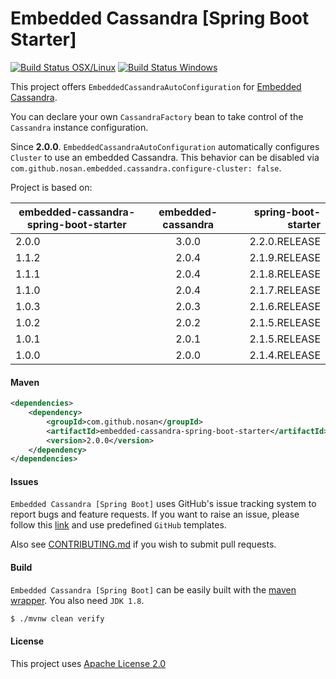 # Embedded Cassandra [Spring Boot Starter] 
[![Build Status OSX/Linux](https://img.shields.io/travis/nosan/embedded-cassandra-spring-boot/master.svg?logo=travis&logoColor=white&style=flat)](https://travis-ci.org/nosan/embedded-cassandra-spring-boot) [![Build Status Windows](https://img.shields.io/appveyor/ci/nosan/embedded-cassandra-spring-boot/master.svg?logo=appveyor&logoColor=white&style=flat)](https://ci.appveyor.com/project/nosan/embedded-cassandra-spring-boot)

This project offers `EmbeddedCassandraAutoConfiguration` for [Embedded Cassandra](https://github.com/nosan/embedded-cassandra). 

You can declare your own `CassandraFactory` bean to take control of the `Cassandra` 
instance configuration.

Since **2.0.0**. `EmbeddedCassandraAutoConfiguration` automatically configures `Cluster` to use an embedded Cassandra.
This behavior can be disabled via `com.github.nosan.embedded.cassandra.configure-cluster: false`.

Project is based on:

| embedded-cassandra-spring-boot-starter   |      embedded-cassandra      |  spring-boot-starter |
|----------|:-------------:|------:|
| 2.0.0 |  3.0.0 | 2.2.0.RELEASE |
| 1.1.2 |  2.0.4 | 2.1.9.RELEASE |
| 1.1.1 |  2.0.4 | 2.1.8.RELEASE |
| 1.1.0 |  2.0.4 | 2.1.7.RELEASE |
| 1.0.3 |  2.0.3 | 2.1.6.RELEASE |
| 1.0.2 |    2.0.2   |   2.1.5.RELEASE |
| 1.0.1 | 2.0.1 |    2.1.5.RELEASE |
| 1.0.0 | 2.0.0 |    2.1.4.RELEASE |
 
#### Maven

```xml
<dependencies>
    <dependency>
        <groupId>com.github.nosan</groupId>
        <artifactId>embedded-cassandra-spring-boot-starter</artifactId>
        <version>2.0.0</version>
    </dependency>
</dependencies>

```

#### Issues

`Embedded Cassandra [Spring Boot]` uses GitHub's issue tracking system to report bugs and feature
requests. If you want to raise an issue, please follow this [link](https://github.com/nosan/embedded-cassandra-spring-boot/issues)
and use predefined `GitHub` templates.

Also see [CONTRIBUTING.md](CONTRIBUTING.md) if you wish to submit pull requests.

#### Build

`Embedded Cassandra [Spring Boot]` can be easily built with the [maven wrapper](https://github.com/takari/maven-wrapper). You also need `JDK 1.8`.

```bash
$ ./mvnw clean verify
```

#### License

This project uses [Apache License 2.0](https://www.apache.org/licenses/LICENSE-2.0)
